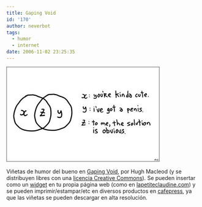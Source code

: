 ```yaml
---
title: Gaping Void
id: '170'
author: neverbot
tags:
  - humor
  - internet
date: 2006-11-02 23:25:35
---
```


![Gaping Void](./gaping-void/yourekindacute.jpg "Gaping Void")

Viñetas de humor del bueno en [Gaping Void](http://www.gapingvoid.com/), por Hugh Macleod (y se distribuyen libres con una [licencia Creative Commons](http://creativecommons.org/licenses/by-nd-nc/1.0/)). Se pueden insertar como un [widget](http://en.wikipedia.org/wiki/Widget_(computing)) en tu propia página web (como en [lapetiteclaudine.com](http://www.lapetiteclaudine.com/)) y se pueden imprimir/estampar/etc en diversos productos en [cafepress](http://www.cafepress.com/cp/customize/), ya que las viñetas se pueden descargar en alta resolución.
